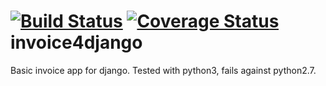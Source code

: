 [![Build Status](https://travis-ci.org/bjdixon/invoice4django.svg?branch=master)](https://travis-ci.org/bjdixon/invoice4django) [![Coverage Status](https://coveralls.io/repos/bjdixon/invoice4django/badge.png?branch=master)](https://coveralls.io/r/bjdixon/invoice4django?branch=master)
invoice4django
=============

Basic invoice app for django. Tested with python3, fails against python2.7.



